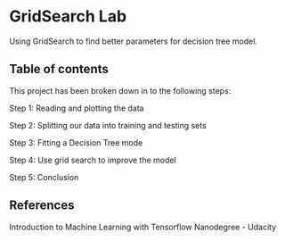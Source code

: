 # GridSearch Lab

Using GridSearch to find better parameters for decision tree model.

## Table of contents

This project has been broken down in to the following steps:

Step 1: Reading and plotting the data

Step 2: Splitting our data into training and testing sets

Step 3: Fitting a Decision Tree mode

Step 4: Use grid search to improve the model

Step 5: Conclusion


## References

Introduction to Machine Learning with Tensorflow Nanodegree - Udacity
